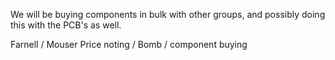 We will be buying components in bulk with other groups, and possibly doing this with the PCB's as well.

Farnell / Mouser
Price noting / Bomb / component buying